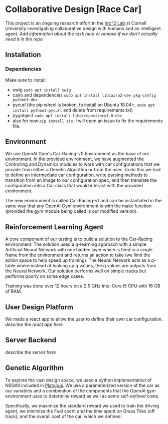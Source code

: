 # Collaborative Design [Race Car]
This project is an ongoing research effort in the [hrc^2 Lab](hrc2.io) at Cornell University investigating collaborative design with humans and an intelligent agent. _Add information about the task here or remove if we don't actually need it in the repo_

## Installation

### Dependencies
Make sure to install:
* swig `sudo apt install swig`
* cairo and dependencies `sudo apt install libcairo2-dev pkg-config python3-dev`
* pycurl (the pip wheel is broken, to install on Ubuntu 18.04+, `sudo apt install python3-pycurl` and delete from requirements.txt)
* pygobject `sudo apt install libgirepository1.0-dev`
* also for now `pip install six`. I will open an issue to fix the requirements file.

## Environment
We use OpenAI Gym's Car-Racing-v0 Environment as the base of our environment. In the provided environment, we have augmented the Controlling and Dynamics modules to work with car configurations that we provide from either a Genetic Algorithm or from the user. To do this we had to define an intermediate car configuration, write parsing methods to transition from an image to our configuration spec, and then translate the configuration into a Car class that would interact with the provided environment. 

The new environment is called Car-Racing-v1 and can be instantiated in the same way that any OpenAI Gym environment is with the make function (provided the gym module being called is our modified version).

## Reinforcement Learning Agent
A core component of our testing is to build a solution to the Car-Racing environment. The solution used a q-learning approach with a simple Artificial Neural Network with one hidden layer which is feed in a single frame from the environment and returns an action to take (we limit the action space to help speed up training). The Neural Network acts as a q-table where instead of looking up q values, the q values are outputs from the Neural Network. Our solution performs well on simple tracks but performs poorly on some edge cases.

Training was done over 12 hours on a  2.9 GHz Intel Core i5 CPU with 16 GB of RAM. 

## User Design Platform
We made a react app to allow the user to define their own car configuration. _describe the react app here_

## Server Backend
_describe the server here_

## Genetic Algorithm
To explore the vast design space, we used a python implementation of NSGAII included in [Platypus](https://github.com/Project-Platypus/Platypus). We use a parameterized version of the car as our variables and a combination of the components that the OpenAI gym environment uses to determine reward as well as some self-defined costs. 

Specifically, we maximize the standard reward we used to train the driving agent, we minimize the Fuel spent and the time spent on Grass Tiles (off track), and the overall cost of the car, which we defined.
